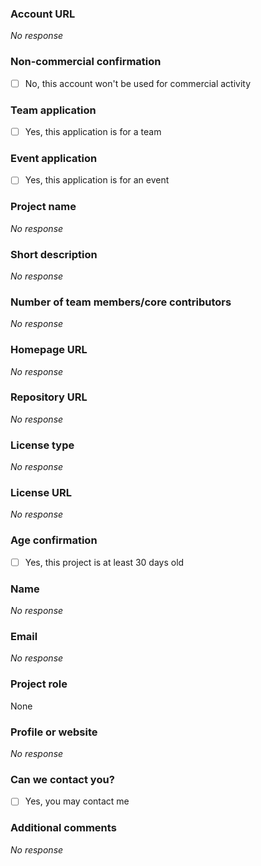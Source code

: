 ### Account URL

_No response_

### Non-commercial confirmation

- [ ] No, this account won't be used for commercial activity

### Team application

- [ ] Yes, this application is for a team

### Event application

- [ ] Yes, this application is for an event

### Project name

_No response_

### Short description

_No response_

### Number of team members/core contributors

_No response_

### Homepage URL

_No response_

### Repository URL

_No response_

### License type

_No response_

### License URL

_No response_

### Age confirmation

- [ ] Yes, this project is at least 30 days old

### Name

_No response_

### Email

_No response_

### Project role

None

### Profile or website

_No response_

### Can we contact you?

- [ ] Yes, you may contact me

### Additional comments

_No response_
